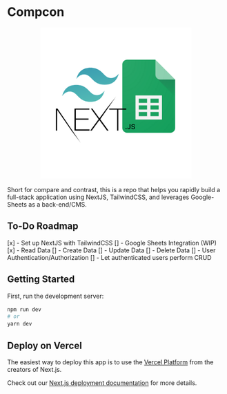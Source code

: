 # Compcon

<p align="center">
  <a href="https://github.com/chakrakan/compcon"><img src="https://github.com/chakrakan/compcon/blob/main/public/logo.png" width="350" alt="Compcon logo" /></a>
</p>

Short for compare and contrast, this is a repo that helps you rapidly build a full-stack application using NextJS, TailwindCSS, and leverages Google-Sheets as a back-end/CMS.

## To-Do Roadmap

[x] - Set up NextJS with TailwindCSS
[] - Google Sheets Integration (WIP)
    [x] - Read Data
    [] - Create Data
    [] - Update Data
    [] - Delete Data
[] - User Authentication/Authorization
    [] - Let authenticated users perform CRUD


## Getting Started

First, run the development server:

```bash
npm run dev
# or
yarn dev
```

## Deploy on Vercel

The easiest way to deploy this app is to use the [Vercel Platform](https://vercel.com/new?utm_medium=default-template&filter=next.js&utm_source=create-next-app&utm_campaign=create-next-app-readme) from the creators of Next.js.

Check out our [Next.js deployment documentation](https://nextjs.org/docs/deployment) for more details.
